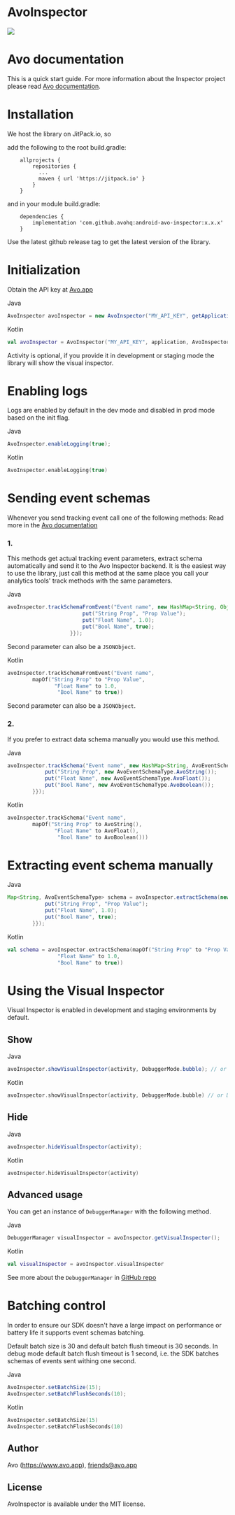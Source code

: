 # AvoInspector

[![](https://jitpack.io/v/avohq/android-avo-inspector.svg)](https://jitpack.io/#avohq/android-avo-inspector)

# Avo documentation

This is a quick start guide.
For more information about the Inspector project please read [Avo documentation](https://www.avo.app/docs/implementation/inspector/sdk/android).

# Installation

We host the library on JitPack.io, so

add the following to the root build.gradle:

```
    allprojects {
        repositories {
          ...
          maven { url 'https://jitpack.io' }
        }
    }
```

and in your module build.gradle:

```
    dependencies {
        implementation 'com.github.avohq:android-avo-inspector:x.x.x'
    }
```

Use the latest github release tag to get the latest version of the library.

# Initialization

Obtain the API key at [Avo.app](https://www.avo.app/welcome)

Java
```java
AvoInspector avoInspector = new AvoInspector("MY_API_KEY", getApplication(), AvoInspectorEnv.Dev, activity);
```

Kotlin
```kotlin
val avoInspector = AvoInspector("MY_API_KEY", application, AvoInspectorEnv.Dev, activity)
```

Activity is optional, if you provide it in development or staging mode the library will show the visual inspector.

# Enabling logs

Logs are enabled by default in the dev mode and disabled in prod mode based on the init flag.

Java
```java
AvoInspector.enableLogging(true);
```

Kotlin
```kotlin
AvoInspector.enableLogging(true)
```

# Sending event schemas

Whenever you send tracking event call one of the following methods:
Read more in the [Avo documentation](https://www.avo.app/docs/inspector/sdk/android#event-tracking)

### 1.

This methods get actual tracking event parameters, extract schema automatically and send it to the Avo Inspector backend.
It is the easiest way to use the library, just call this method at the same place you call your analytics tools' track methods with the same parameters.

Java
```java
avoInspector.trackSchemaFromEvent("Event name", new HashMap<String, Object>() {{
                        put("String Prop", "Prop Value");
                        put("Float Name", 1.0);
                        put("Bool Name", true);
                    }});
```
Second parameter can also be a `JSONObject`.

Kotlin
```kotlin
avoInspector.trackSchemaFromEvent("Event name",
        mapOf("String Prop" to "Prop Value",
               "Float Name" to 1.0,
                "Bool Name" to true))
```
Second parameter can also be a `JSONObject`.

### 2.

If you prefer to extract data schema manually you would use this method.

Java
```java
avoInspector.trackSchema("Event name", new HashMap<String, AvoEventSchemaType>() {{
            put("String Prop", new AvoEventSchemaType.AvoString());
            put("Float Name", new AvoEventSchemaType.AvoFloat());
            put("Bool Name", new AvoEventSchemaType.AvoBoolean());
        }});
```

Kotlin
```kotlin
avoInspector.trackSchema("Event name",
        mapOf("String Prop" to AvoString(),
               "Float Name" to AvoFloat(),
                "Bool Name" to AvoBoolean()))
```

# Extracting event schema manually

Java
```java
Map<String, AvoEventSchemaType> schema = avoInspector.extractSchema(new HashMap<String, Object>() {{
            put("String Prop", "Prop Value");
            put("Float Name", 1.0);
            put("Bool Name", true);
        }});
```

Kotlin
```kotlin
val schema = avoInspector.extractSchema(mapOf("String Prop" to "Prop Value",
                "Float Name" to 1.0,
                "Bool Name" to true))
```

# Using the Visual Inspector

Visual Inspector is enabled in development and staging environments by default.

## Show

Java
```java
avoInspector.showVisualInspector(activity, DebuggerMode.bubble); // or DebuggerMode.bar
```

Kotlin
```kotlin
avoInspector.showVisualInspector(activity, DebuggerMode.bubble) // or DebuggerMode.bar
```

## Hide

Java
```java
avoInspector.hideVisualInspector(activity);
```

Kotlin
```kotlin
avoInspector.hideVisualInspector(activity)
```

## Advanced usage

You can get an instance of `DebuggerManager` with the following method.

Java
```java
DebuggerManager visualInspector = avoInspector.getVisualInspector();
```

Kotlin
```kotlin
val visualInspector = avoInspector.visualInspector
```

See more about the `DebuggerManager` in [GitHub repo](https://github.com/avohq/android-analytics-debugger)

# Batching control

In order to ensure our SDK doesn't have a large impact on performance or battery life it supports event schemas batching.

Default batch size is 30 and default batch flush timeout is 30 seconds.
In debug mode default batch flush timeout is 1 second, i.e. the SDK batches schemas of events sent withing one second.

Java
```java
AvoInspector.setBatchSize(15);
AvoInspector.setBatchFlushSeconds(10);
```

Kotlin
```kotlin
AvoInspector.setBatchSize(15)
AvoInspector.setBatchFlushSeconds(10)
```

## Author

Avo (https://www.avo.app), friends@avo.app

## License

AvoInspector is available under the MIT license.
